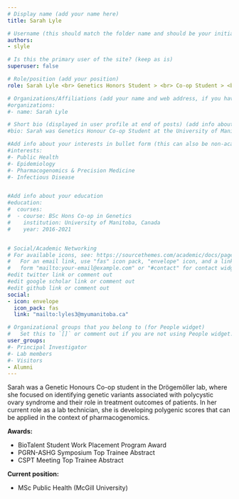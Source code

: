 ```yaml
---
# Display name (add your name here)
title: Sarah Lyle

# Username (this should match the folder name and should be your initial and surname)
authors:
- slyle

# Is this the primary user of the site? (keep as is)
superuser: false

# Role/position (add your position)
role: Sarah Lyle <br> Genetics Honors Student > <br> Co-op Student > <br> Lab Technician

# Organizations/Affiliations (add your name and web address, if you have one)
#organizations:
#- name: Sarah Lyle

# Short bio (displayed in user profile at end of posts) (add info about yourself)
#bio: Sarah was Genetics Honour Co-op Student at the University of Manitoba. 

#Add info about your interests in bullet form (this can also be non-academic) 
#interests:
#- Public Health 
#- Epidemiology
#- Pharmacogenomics & Precision Medicine
#- Infectious Disease


#Add info about your education 
#education:
#  courses:
#  - course: BSc Hons Co-op in Genetics
#    institution: University of Manitoba, Canada
#    year: 2016-2021


# Social/Academic Networking
# For available icons, see: https://sourcethemes.com/academic/docs/page-builder/#icons
#   For an email link, use "fas" icon pack, "envelope" icon, and a link in the
#   form "mailto:your-email@example.com" or "#contact" for contact widget.
#edit twitter link or comment out
#edit google scholar link or comment out
#edit github link or comment out
social:
- icon: envelope
  icon_pack: fas
  link: "mailto:lyles3@myumanitoba.ca"

# Organizational groups that you belong to (for People widget)
#   Set this to `[]` or comment out if you are not using People widget.
user_groups:
#- Principal Investigator
#- Lab members
#- Visitors
- Alumni
---
```


Sarah was a Genetic Honours Co-op student in the Drögemöller lab, where she focused on identifying genetic variants associated with polycystic ovary syndrome and their role in treatment outcomes of patients. In her current role as a lab technician, she is developing polygenic scores that can be applied in the context of pharmacogenomics.

**Awards:** 
- BioTalent Student Work Placement Program Award
- PGRN-ASHG Symposium Top Trainee Abstract
- CSPT Meeting Top Trainee Abstract

**Current position:** 
- MSc Public Health (McGill University)


